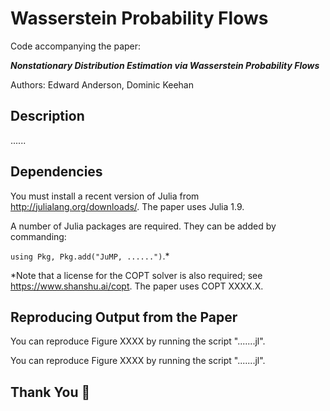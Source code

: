 # Wasserstein Probability Flows
Code accompanying the paper:

***Nonstationary Distribution Estimation via Wasserstein Probability Flows***

Authors: Edward Anderson, Dominic Keehan

## Description
......

## Dependencies
You must install a recent version of Julia from http://julialang.org/downloads/. The paper uses Julia 1.9.

A number of Julia packages are required. They can be added by commanding:

`using Pkg, Pkg.add("JuMP, ......")`.*

*Note that a license for the COPT solver is also required; see https://www.shanshu.ai/copt. The paper uses COPT XXXX.X.

## Reproducing Output from the Paper
You can reproduce Figure XXXX by running the script ".......jl".

You can reproduce Figure XXXX by running the script ".......jl".

## Thank You :pray:
